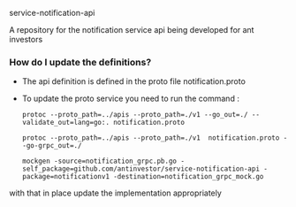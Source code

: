 service-notification-api

A repository for the  notification service api being developed 
for ant investors

### How do I update the definitions? ###

* The api definition is defined in the proto file notification.proto
* To update the proto service you need to run the command :


    `protoc --proto_path=../apis --proto_path=./v1 --go_out=./ --validate_out=lang=go:. notification.proto`

    `protoc --proto_path=../apis --proto_path=./v1  notification.proto --go-grpc_out=./ `
    
    `mockgen -source=notification_grpc.pb.go -self_package=github.com/antinvestor/service-notification-api -package=notificationv1 -destination=notification_grpc_mock.go`

with that in place update the implementation appropriately
